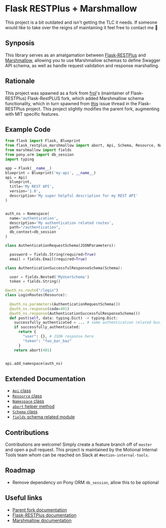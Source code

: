 # Flask RESTPlus + Marshmallow

This project is a bit outdated and isn't getting the TLC it needs. If someone would like to take over the reigns of maintaining it feel free to contact me 🙏


## Synposis
This library serves as an amalgamation between [Flask-RESTPlus](https://flask-restplus.readthedocs.io/en/stable/) and [Marshmallow](https://marshmallow.readthedocs.io/en/3.0/), allowing you to use Marshmallow schemas to define Swagger API schema, as well as handle request validation and response marshalling.

## Rationale

This project was spawned as a fork from [frol](https://github.com/frol)'s (maintainer of Flask-RESTPlus) Flask-RestPLUS fork, which added Marshmallow schema functionality, which in turn spawned from [this](https://github.com/noirbizarre/flask-restplus/issues/9#issuecomment-422555888) issue thread in the Flask-RESTPlus project. This project slightly modifies the parent fork, augmenting with MIT specific features.

## Example Code
```python
from flask import Flask, Blueprint
from flask_restplus_marshmallow import abort, Api, Schema, Resource, Namespace, JSONParameters
from marshmallow import fields
from pony.orm import db_session
import typing

app = Flask(__name__)
blueprint = Blueprint('my-api', __name__)
api = Api(
  blueprint,
  title='My REST API',
  version='1.0',
  description='My super helpful description for my REST API'
)


auth_ns = Namespace(
  name='authentication',
  description='My authentication related routes',
  path="/authentication",
  db_context=db_session
)

class AuthenticationRequestSchema(JSONParameters):

  password = fields.String(required=True)
  email = fields.Email(required=True)

class AuthenticationSuccessfulResponseSchema(Schema):

  user = fields.Nested('MyUserSchema')
  token = fields.String()

@auth_ns.route("/login")
class LoginRoutes(Resource):
  
  @auth_ns.parameters(AuthenticationRequestSchema())
  @auth_ns.response(code=401)
  @auth_ns.response(AuthenticationSuccessfulResponseSchema())
  def post(self, data: typing.Dict) -> typing.Dict:
    successfully_authenticated = ... # some authentication related business logic here
    if successfully_authenticated:
      return {
        "user": {}, # JSON response here
        "token": "foo_bar_baz"
      }
    return abort(401)


api.add_namespace(auth_ns)
```

## Extended Documentation
- [`Api` class](https://flask-restplus.readthedocs.io/en/stable/api.html#flask_restplus.Api)
- [`Resource` class](https://flask-restplus.readthedocs.io/en/stable/api.html#flask_restplus.Resource)
- [`Namespace` class](https://flask-restplus.readthedocs.io/en/stable/api.html#flask_restplus.Namespace)
- [`abort` helper method](https://flask-restplus.readthedocs.io/en/stable/api.html#flask_restplus.Namespace.abort)
- [`Schema` class](https://marshmallow.readthedocs.io/en/latest/api_reference.html#marshmallow.Schema)
- [`fields` schema related module](https://marshmallow.readthedocs.io/en/latest/api_reference.html#module-marshmallow.fields)

## Contributions
Contributions are welcome! Simply create a feature branch off of `master` and open a pull request. This project is maintained by the Motional Internal Tools team whom can be reached on Slack at `#motion-internal-tools`.

## Roadmap
- Remove dependency on Pony ORM `db_session`, allow this to be optional

## Useful links
- [Parent fork documentation](https://github.com/frol/flask-restplus-server-example)
- [Flask-RESTPlus documentation](https://flask-restplus.readthedocs.io/en/stable/)
- [Marshmallow documentation](https://marshmallow.readthedocs.io/en/3.0/)

